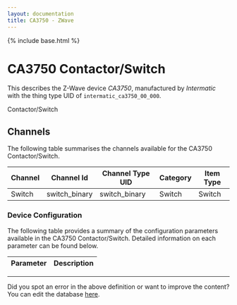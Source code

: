 ```yaml
---
layout: documentation
title: CA3750 - ZWave
---
```


{% include base.html %}

# CA3750 Contactor/Switch

This describes the Z-Wave device *CA3750*, manufactured by *Intermatic* with the thing type UID of ```intermatic_ca3750_00_000```. 

Contactor/Switch


## Channels
The following table summarises the channels available for the CA3750 Contactor/Switch.

| Channel | Channel Id | Channel Type UID | Category | Item Type |
|---------|------------|------------------|----------|-----------|
| Switch | switch_binary | switch_binary | Switch | Switch |


### Device Configuration
The following table provides a summary of the configuration parameters available in the CA3750 Contactor/Switch.
Detailed information on each parameter can be found below.

| Parameter   | Description |
|-------------|-------------|


---

Did you spot an error in the above definition or want to improve the content?
You can edit the database [here](http://www.cd-jackson.com/index.php/zwave/zwave-device-database/zwave-device-list/devicesummary/426).
